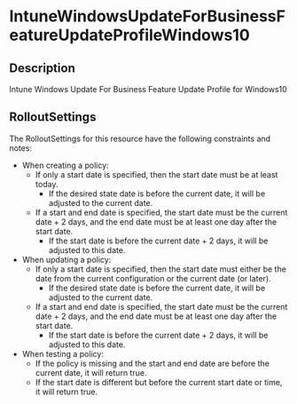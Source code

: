 
# IntuneWindowsUpdateForBusinessFeatureUpdateProfileWindows10

## Description

Intune Windows Update For Business Feature Update Profile for Windows10

## RolloutSettings

The RolloutSettings for this resource have the following constraints and notes:

* When creating a policy:
    * If only a start date is specified, then the start date must be at least today.
        * If the desired state date is before the current date, it will be adjusted to the current date.
    * If a start and end date is specified, the start date must be the current date + 2 days, and
      the end date must be at least one day after the start date.
        * If the start date is before the current date + 2 days, it will be adjusted to this date.
* When updating a policy:
    * If only a start date is specified, then the start date must either be the date from the current
      configuration or the current date (or later).
        * If the desired state date is before the current date, it will be adjusted to the current date.
    * If a start and end date is specified, the start date must be the current date + 2 days, and
      the end date must be at least one day after the start date.
        * If the start date is before the current date + 2 days, it will be adjusted to this date.
* When testing a policy:
    * If the policy is missing and the start and end date are before the current date, it will return true.
    * If the start date is different but before the current start date or time, it will return true.
